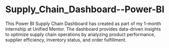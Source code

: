 # Supply_Chain_Dashboard--Power-BI
This Power BI Supply Chain Dashboard has created as part of my 1-month internship at Unified Mentor. The dashboard provides data-driven insights to optimize supply chain operations by analyzing product performance, supplier efficiency, inventory status, and order fulfillment.
